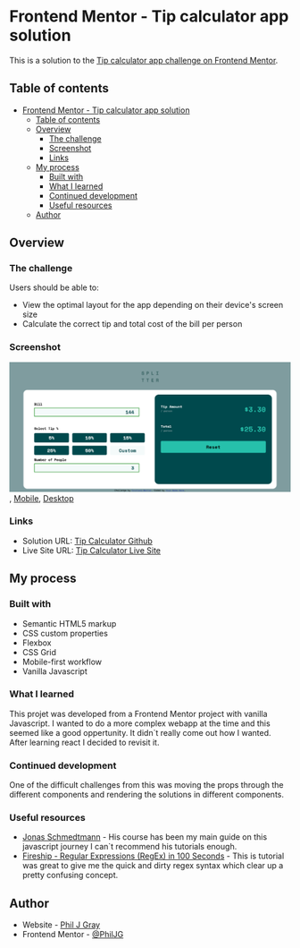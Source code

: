 # Frontend Mentor - Tip calculator app solution

This is a solution to the [Tip calculator app challenge on Frontend Mentor](https://www.frontendmentor.io/challenges/tip-calculator-app-ugJNGbJUX).

## Table of contents

- [Frontend Mentor - Tip calculator app solution](#frontend-mentor---tip-calculator-app-solution)
  - [Table of contents](#table-of-contents)
  - [Overview](#overview)
    - [The challenge](#the-challenge)
    - [Screenshot](#screenshot)
    - [Links](#links)
  - [My process](#my-process)
    - [Built with](#built-with)
    - [What I learned](#what-i-learned)
    - [Continued development](#continued-development)
    - [Useful resources](#useful-resources)
  - [Author](#author)

## Overview

### The challenge

Users should be able to:

- View the optimal layout for the app depending on their device's screen size
- Calculate the correct tip and total cost of the bill per person

### Screenshot

![Desktop](.\complete\complete-desktop.png), [Mobile](.\complete\complete-mobile.png), [Desktop](.\complete\complete-active.png)

### Links

- Solution URL: [Tip Calculator Github](https://github.com/PhilJG/tip-calculator)
- Live Site URL: [Tip Calculator Live Site](https://stupendous-snickerdoodle-1b6341.netlify.app/)

## My process

### Built with

- Semantic HTML5 markup
- CSS custom properties
- Flexbox
- CSS Grid
- Mobile-first workflow
- Vanilla Javascript

### What I learned

This projet was developed from a Frontend Mentor project with vanilla Javascript. I wanted to do a more complex webapp at the time and this seemed like a good oppertunity. It didn`t really come out how I wanted. After learning react I decided to revisit it.

### Continued development

One of the difficult challenges from this was moving the props through the different components and rendering the solutions in different components. 

### Useful resources

- [Jonas Schmedtmann](https://www.udemy.com/course/the-complete-javascript-course/) - His course has been my main guide on this javascript journey I can`t recommend his tutorials enough.
- [Fireship - Regular Expressions (RegEx) in 100 Seconds](https://www.youtube.com/watch?v=sXQxhojSdZM) - This is tutorial was great to give me the quick and dirty regex syntax which clear up a pretty confusing concept.

## Author

- Website - [Phil J Gray](https://www.philjgray.ca)
- Frontend Mentor - [@PhilJG](https://www.frontendmentor.io/profile/PhilJG)

